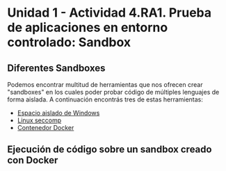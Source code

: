 # Unidad 1 - Actividad 4.RA1. Prueba de aplicaciones en entorno controlado: Sandbox

## Diferentes Sandboxes

Podemos encontrar multitud de herramientas que nos ofrecen crear "sandboxes" en los cuales poder probar código de múltiples lenguajes de forma aislada. A continuación encontrás tres de estas herramientas:

- [Espacio aislado de Windows](https://learn.microsoft.com/es-es/windows/security/application-security/application-isolation/windows-sandbox/)
- [Linux seccomp](https://blog.cloudflare.com/sandboxing-in-linux-with-zero-lines-of-code/)
- [Contenedor Docker](https://medium.com/@alwinraju/how-to-use-docker-to-sandbox-a-python-script-5fba21df481f)


## Ejecución de código sobre un sandbox creado con Docker

